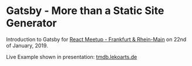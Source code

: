 # Gatsby - More than a Static Site Generator

Introduction to Gatsby for [React Meetup - Frankfurt & Rhein-Main](https://www.meetup.com/de-DE/React-Meetup-Frankfurt/events/255647987/) on 22nd of January, 2019.

Live Example shown in presentation: [tmdb.lekoarts.de](https://tmdb.lekoarts.de)